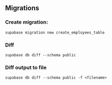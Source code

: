 ## Migrations

### Create migration:

```
supabase migration new create_employees_table
```

### Diff

```
supabase db diff --schema public
```

### Diff output to file

```
supabase db diff --schema public -f <filename>
```
